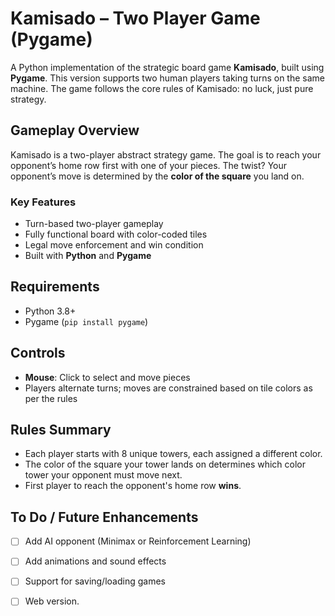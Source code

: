 # Kamisado – Two Player Game (Pygame)

A Python implementation of the strategic board game **Kamisado**, built using **Pygame**. This version supports two human players taking turns on the same machine. The game follows the core rules of Kamisado: no luck, just pure strategy.


## Gameplay Overview

Kamisado is a two-player abstract strategy game. The goal is to reach your opponent’s home row first with one of your pieces. The twist? Your opponent’s move is determined by the **color of the square** you land on.

### Key Features

- Turn-based two-player gameplay  
- Fully functional board with color-coded tiles  
- Legal move enforcement and win condition  
- Built with **Python** and **Pygame**

## Requirements

- Python 3.8+
- Pygame (`pip install pygame`)

##  Controls

- **Mouse**: Click to select and move pieces
- Players alternate turns; moves are constrained based on tile colors as per the rules

##  Rules Summary

- Each player starts with 8 unique towers, each assigned a different color.
- The color of the square your tower lands on determines which color tower your opponent must move next.
- First player to reach the opponent's home row **wins**.

##  To Do / Future Enhancements

- [ ] Add AI opponent (Minimax or Reinforcement Learning)
- [ ] Add animations and sound effects
- [ ] Support for saving/loading games
- [ ] Web version.


